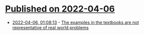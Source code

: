 # [Published on 2022-04-06](index.md)

* [2022-04-06, 01:08:13](https://news.ycombinator.com/item?id=30927197) - [The examples in the textbooks are not representative of real world problems](https://statmodeling.stat.columbia.edu/2022/03/27/the-examples-you-see-in-the-textbooks-are-not-representative-of-the-sorts-of-problems-you-see-in-the-real-world/)
